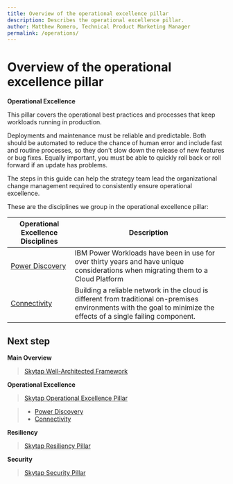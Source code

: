 ```yaml
---
title: Overview of the operational excellence pillar
description: Describes the operational excellence pillar.
author: Matthew Romero, Technical Product Marketing Manager
permalink: /operations/
---
```


# Overview of the operational excellence pillar

**Operational Excellence**

This pillar covers the operational best practices and processes that keep workloads running in production. 

Deployments and maintenance must be reliable and predictable. Both should be automated to reduce the chance of human error and include fast and routine processes, so they don't slow down the release of new features or bug fixes. Equally important, you must be able to quickly roll back or roll forward if an update has problems.

The steps in this guide can help the strategy team lead the organizational change management required to consistently ensure operational excellence.

These are the disciplines we group in the operational excellence pillar:

| Operational Excellence Disciplines | Description |
|-------------------|-------------|
| [Power Discovery](Discovery/README.md) | IBM Power Workloads have been in use for over thirty years and have unique considerations when migrating them to a Cloud Platform  |
| [Connectivity](connectivity/README.md) | Building a reliable network in the cloud is different from traditional on-premises environments with the goal to minimize the effects of a single failing component. |

<!--
| [Phase 01C - Sizing and Design](./Sizing_Design/) | The monitoring and management of performance and availability of software applications through DevOps |
| [Phase 01D - EcoSystem](./Ecosystems/) | How you deploy your application code is going to be one of the key factors that will determine your application stability  |
| [Phase 01E - Testing](./Testing/) | Testing is fundamental to being prepared for the unexpected and to catch mistakes before they impact users | -->

## Next step

**Main Overview**
> [Skytap Well-Architected Framework](../README.md)

**Operational Excellence**
>[Skytap Operational Excellence Pillar](README.md)

>* [Power Discovery](Discovery/README.md)
>* [Connectivity](connectivity/README.md)

**Resiliency**
> [Skytap Resiliency Pillar](../resiliency/README.md)

**Security**
> [Skytap Security Pillar](../security/README.md)
